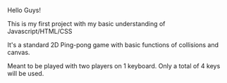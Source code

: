 Hello Guys!

This is my first project with my basic understanding of Javascript/HTML/CSS

It's a standard 2D Ping-pong game with basic functions of collisions and canvas.

Meant to be played with two players on 1 keyboard. Only a total of 4 keys will be used.